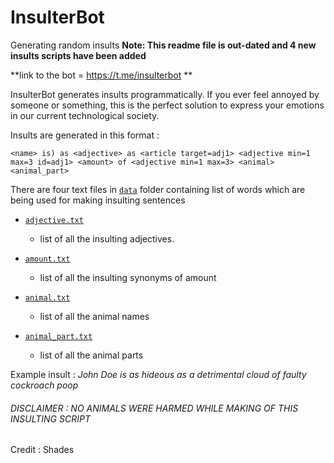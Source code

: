 # InsulterBot
Generating random insults
**Note: This readme file is out-dated and 4 new insults scripts have been added**

**link to the bot = https://t.me/insulterbot **

InsulterBot generates insults programmatically.
If you ever feel annoyed by someone or something, this is the perfect solution to express your emotions in our current technological society.


Insults are generated in this format :

`<name> is) as <adjective> as <article target=adj1> <adjective min=1 max=3 id=adj1> <amount> of <adjective min=1 max=3> <animal> <animal_part>`



There are four text files in [`data`](https://github.com/azharxes/InsulterBot/tree/master/data) folder containing list of words which are being used for making insulting sentences

- [`adjective.txt`](https://github.com/azharxes/InsulterBot/blob/master/data/adjective.txt)
  * list of all the insulting adjectives.

- [`amount.txt`](https://github.com/azharxes/InsulterBot/blob/master/data/amount.txt)
  * list of all the insulting synonyms of amount 

- [`animal.txt`](https://github.com/azharxes/InsulterBot/blob/master/data/animal.txt)
  * list of all the animal names

- [`animal_part.txt`](https://github.com/azharxes/InsulterBot/blob/master/data/animal_part.txt)
  * list of all the animal parts



Example insult : *John Doe is as hideous as a detrimental cloud of faulty cockroach poop*





###### DISCLAIMER : NO ANIMALS WERE HARMED WHILE MAKING OF THIS INSULTING SCRIPT

Credit : Shades
